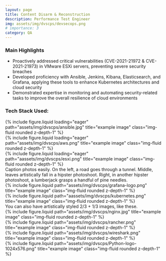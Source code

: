 ```yaml
---
layout: page
title: Content Disarm & Reconstruction 
description: Performance Test Engineer
img: assets/img/dvscps/devsecops.png
# importance: 3
category: QA
---
```


<h3>Main Highlights</h3>

<ul>
<li>Proactively addressed critical vulnerabilities (CVE-2021-21972 & CVE-2021-21973) in VMware ESXi servers, preventing severe security breaches</li>
<li>Developed proficiency with Ansible, Jenkins, Kibana, Elasticsearch, and Grafana, applying these tools to enhance Kubernetes architectures and cloud security</li>
<li>Demonstrated expertise in monitoring and automating security-related tasks to improve the overall resilience of cloud environments</li>

</ul>
<h3>Tech Stack Used:</h3>

<div class="row">
    <div class="col-sm mt-3 mt-md-0">
        {% include figure.liquid loading="eager" path="assets/img/dvscps/ansible.jpg" title="example image" class="img-fluid rounded z-depth-1" %}
    </div>
    <div class="col-sm mt-3 mt-md-0">
        {% include figure.liquid loading="eager" path="assets/img/dvscps/aws.png" title="example image" class="img-fluid rounded z-depth-1" %}
    </div>
    <div class="col-sm mt-3 mt-md-0">
        {% include figure.liquid loading="eager" path="aassets/img/dvscps/esxi.png" title="example image" class="img-fluid rounded z-depth-1" %}
    </div>
</div>
<div class="caption">
    Caption photos easily. On the left, a road goes through a tunnel. Middle, leaves artistically fall in a hipster photoshoot. Right, in another hipster photoshoot, a lumberjack grasps a handful of pine needles.
</div>

<div class="row justify-content-sm-center">
    <div class="col-sm-8 mt-3 mt-md-0">
        {% include figure.liquid path="assets/img/dvscps/grafana-logo.png" title="example image" class="img-fluid rounded z-depth-1" %}
    </div>
    <div class="col-sm-4 mt-3 mt-md-0">
        {% include figure.liquid path="aassets/img/dvscps/kubernetes.png" title="example image" class="img-fluid rounded z-depth-1" %}
    </div>
</div>
<div class="caption">
    You can also have artistically styled 2/3 + 1/3 images, like these.
</div>

<div class="row justify-content-sm-center">
  <div class="col-sm-8 mt-3 mt-md-0">
    {% include figure.liquid path="assets/img/dvscps/nginx.jpg" title="example image" class="img-fluid rounded z-depth-1" %}
  </div>
  <div class="col-sm-4 mt-3 mt-md-0">
    {% include figure.liquid path="assets/img/dvscps/rancher.png" title="example image" class="img-fluid rounded z-depth-1" %}
  </div>
</div>

<div class="row justify-content-sm-center">
  <div class="col-sm-8 mt-3 mt-md-0">
    {% include figure.liquid path="assets/img/dvscps/wireshark.png" title="example image" class="img-fluid rounded z-depth-1" %}
  </div>
  <div class="col-sm-4 mt-3 mt-md-0">
    {% include figure.liquid path="assets/img/dvscps/Python-logo-1024x576.png" title="example image" class="img-fluid rounded z-depth-1" %}
  </div>
</div>
